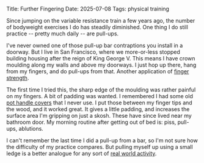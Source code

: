 Title: Further Fingering
Date: 2025-07-08
Tags: physical training

Since jumping on the variable resistance train a few years ago, the number of bodyweight exercises I do has steadily diminished. One thing I do still practice -- pretty much daily -- are pull-ups.

I've never owned one of those pull-up bar contraptions you install in a doorway. But I live in San Francisco, where we more-or-less stopped building housing after the reign of King George V. This means I have crown moulding along my walls and above my doorways. I just hop up there, hang from my fingers, and do pull-ups from that. Another application of [finger strength](/2025/07/fingering/).

The first time I tried this, the sharp edge of the moulding was rather painful on my fingers. A bit of padding was wanted. I remembered I had some old [pot handle covers](https://www.amazon.com/Skillet-Resistant-Holders-Kitchen-Washable/dp/B08YJZTHKL/) that I never use. I put those between my finger tips and the wood, and it worked great. It gives a little padding, and increases the surface area I'm gripping on just a skosh. These have since lived near my bathroom door. My morning routine after getting out of bed is: piss, pull-ups, ablutions.

I can't remember the last time I did a pull-up from a bar, so I'm not sure how the difficulty of my practice compares. But pulling myself up using a small ledge is a better analogue for any sort of [real world activity](https://www.itstactical.com/fitcom/functional-strength-fitcom/can-you-physically-save-yourself/). 
